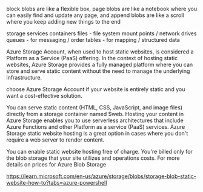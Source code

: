 block blobs are like a flexible box, 
page blobs are like a notebook where you can easily find and update any page, and 
append blobs are like a scroll where you keep adding new things to the end

storage services
containers
files - file system mount points / network drives
queues - for messaging / order
tables - for mapping / structured data


Azure Storage Account, when used to host static websites, is considered a Platform as a Service (PaaS) offering. In the context of hosting static websites, Azure Storage provides a fully managed platform where you can store and serve static content without the need to manage the underlying infrastructure.

choose Azure Storage Account if your website is entirely static and you want a cost-effective solution.


You can serve static content (HTML, CSS, JavaScript, and image files) directly from a storage container named $web. Hosting your content in Azure Storage enables you to use serverless architectures that include Azure Functions and other Platform as a service (PaaS) services. Azure Storage static website hosting is a great option in cases where you don't require a web server to render content.

You can enable static website hosting free of charge. You're billed only for the blob storage that your site utilizes and operations costs. For more details on prices for Azure Blob Storage

https://learn.microsoft.com/en-us/azure/storage/blobs/storage-blob-static-website-how-to?tabs=azure-powershell
